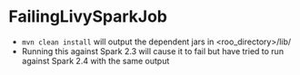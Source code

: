 # FailingLivySparkJob

 - `mvn clean install` will output the dependent jars in <roo_directory>/lib/
 - Running this against Spark 2.3 will cause it to fail but have tried to run against Spark 2.4 with the same output

